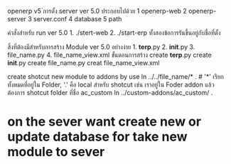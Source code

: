 openerp v5
่การตั้ง server ver 5.0 ประกอบไปด้วย 
     1 openerp-web
     2 openerp-server
     3 server.conf
     4 database
     5 path
     
คำสั่งสำหรับ run ver 5.0
    1. ./stert-web
    2. ./start-erp
    ทั้งสองข้อการรันขึ้นอยู่กับชื่อที่ตั้ง
    
สิ้งที่ต้องมีสำหรับการสร้าง Module ver 5.0 อย่างง่าย
    1. __terp__.py
    2. __init__.py
    3. file_name.py
    4. file_name_view.xml
ขั้นตอนการสร้าง
    create __terp__.py
    create __init__.py
    create file_name.py
    creat file_name_view.xml

create shotcut new module to addons by use 
    ln ../../file_name/* . # '*' เรียกทั้งหมดที่อยู่ใน Folder, '.' คือ local สำหรับ shotcut เช่น เราอยู่ใน Foder addon แล้วต้องการ shotcut 
    folder ที่ชื่อ ac_custom 
    ln ../custom-addons/ac_custom/ .
    
    
 # on the sever want create new or update database for take new module to sever
